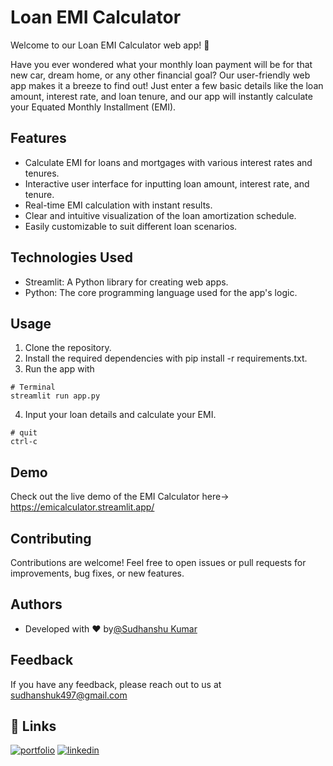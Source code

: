 #  Loan EMI Calculator

Welcome to our Loan EMI Calculator web app! 🚀

Have you ever wondered what your monthly loan payment will be for that new car, dream home, or any other financial goal? Our user-friendly web app makes it a breeze to find out! Just enter a few basic details like the loan amount, interest rate, and loan tenure, and our app will instantly calculate your Equated Monthly Installment (EMI).

## Features

- Calculate EMI for loans and mortgages with various interest rates and tenures.
- Interactive user interface for inputting loan amount, interest rate, and tenure.
- Real-time EMI calculation with instant results.
- Clear and intuitive visualization of the loan amortization schedule.
- Easily customizable to suit different loan scenarios.
  
## Technologies Used
- Streamlit: A Python library for creating web apps.
- Python: The core programming language used for the app's logic.

## Usage
1. Clone the repository.
2. Install the required dependencies with pip install -r requirements.txt.
3. Run the app with
```
# Terminal
streamlit run app.py
```
4. Input your loan details and calculate your EMI.
```
# quit
ctrl-c
```

## Demo

Check out the live demo of the EMI Calculator here-> https://emicalculator.streamlit.app/

## Contributing
Contributions are welcome! Feel free to open issues or pull requests for improvements, bug fixes, or new features.
## Authors

- Developed with ❤ by[@Sudhanshu Kumar](https://github.com/sudhanshu432)

## Feedback

If you have any feedback, please reach out to us at sudhanshuk497@gmail.com


## 🔗 Links
[![portfolio](https://img.shields.io/badge/my_portfolio-000?style=for-the-badge&logo=ko-fi&logoColor=white)](https://github.com/sudhanshu432)
[![linkedin](https://img.shields.io/badge/linkedin-0A66C2?style=for-the-badge&logo=linkedin&logoColor=white)](https://www.linkedin.com/in/sudhanshu-kumar432/)



